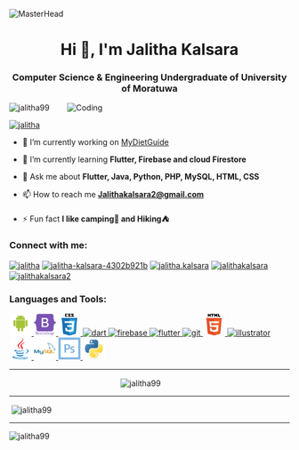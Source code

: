 ![MasterHead](https://wallpaperaccess.com/full/5927911.gif)

<h1 align="center">Hi 👋, I'm Jalitha Kalsara</h1>
<h3 align="center">Computer Science & Engineering Undergraduate of University of Moratuwa</h3>
<img align="right" alt="Coding" width="400" src="https://im5.ezgif.com/tmp/ezgif-5-8fa5eddac5.gif">

<p align="left"> <img src="https://komarev.com/ghpvc/?username=jalitha99&label=Profile%20views&color=0e75b6&style=flat" alt="jalitha99" /> </p>

<p align="left"> <a href="https://twitter.com/jalitha" target="blank"><img src="https://img.shields.io/twitter/follow/jalitha?logo=twitter&style=for-the-badge" alt="jalitha" /></a> </p>

- 🔭 I’m currently working on [MyDietGuide](https://github.com/Software-Engineering-Project-Group-14/my_diet_guide)

- 🌱 I’m currently learning **Flutter, Firebase and cloud Firestore**

- 💬 Ask me about **Flutter, Java, Python, PHP, MySQL, HTML, CSS**

- 📫 How to reach me **Jalithakalsara2@gmail.com**

- ⚡ Fun fact **I like camping🚶 and Hiking⛺**

<h3 align="left">Connect with me:</h3>
<p align="left">
<a href="https://twitter.com/jalitha" target="blank"><img align="center" src="https://raw.githubusercontent.com/rahuldkjain/github-profile-readme-generator/master/src/images/icons/Social/twitter.svg" alt="jalitha" height="30" width="40" /></a>
<a href="https://linkedin.com/in/jalitha-kalsara-4302b921b" target="blank"><img align="center" src="https://raw.githubusercontent.com/rahuldkjain/github-profile-readme-generator/master/src/images/icons/Social/linked-in-alt.svg" alt="jalitha-kalsara-4302b921b" height="30" width="40" /></a>
<a href="https://fb.com/jalitha.kalsara" target="blank"><img align="center" src="https://raw.githubusercontent.com/rahuldkjain/github-profile-readme-generator/master/src/images/icons/Social/facebook.svg" alt="jalitha.kalsara" height="30" width="40" /></a>
<a href="https://instagram.com/jalithakalsara" target="blank"><img align="center" src="https://raw.githubusercontent.com/rahuldkjain/github-profile-readme-generator/master/src/images/icons/Social/instagram.svg" alt="jalithakalsara" height="30" width="40" /></a>
<a href="https://www.hackerrank.com/jalithakalsara2" target="blank"><img align="center" src="https://raw.githubusercontent.com/rahuldkjain/github-profile-readme-generator/master/src/images/icons/Social/hackerrank.svg" alt="jalithakalsara2" height="30" width="40" /></a>
</p>

<h3 align="left">Languages and Tools:</h3>
<p align="left"> <a href="https://developer.android.com" target="_blank" rel="noreferrer"> <img src="https://raw.githubusercontent.com/devicons/devicon/master/icons/android/android-original-wordmark.svg" alt="android" width="40" height="40"/> </a> <a href="https://getbootstrap.com" target="_blank" rel="noreferrer"> <img src="https://raw.githubusercontent.com/devicons/devicon/master/icons/bootstrap/bootstrap-plain-wordmark.svg" alt="bootstrap" width="40" height="40"/> </a> <a href="https://www.w3schools.com/css/" target="_blank" rel="noreferrer"> <img src="https://raw.githubusercontent.com/devicons/devicon/master/icons/css3/css3-original-wordmark.svg" alt="css3" width="40" height="40"/> </a> <a href="https://dart.dev" target="_blank" rel="noreferrer"> <img src="https://www.vectorlogo.zone/logos/dartlang/dartlang-icon.svg" alt="dart" width="40" height="40"/> </a> <a href="https://firebase.google.com/" target="_blank" rel="noreferrer"> <img src="https://www.vectorlogo.zone/logos/firebase/firebase-icon.svg" alt="firebase" width="40" height="40"/> </a> <a href="https://flutter.dev" target="_blank" rel="noreferrer"> <img src="https://www.vectorlogo.zone/logos/flutterio/flutterio-icon.svg" alt="flutter" width="40" height="40"/> </a> <a href="https://git-scm.com/" target="_blank" rel="noreferrer"> <img src="https://www.vectorlogo.zone/logos/git-scm/git-scm-icon.svg" alt="git" width="40" height="40"/> </a> <a href="https://www.w3.org/html/" target="_blank" rel="noreferrer"> <img src="https://raw.githubusercontent.com/devicons/devicon/master/icons/html5/html5-original-wordmark.svg" alt="html5" width="40" height="40"/> </a> <a href="https://www.adobe.com/in/products/illustrator.html" target="_blank" rel="noreferrer"> <img src="https://www.vectorlogo.zone/logos/adobe_illustrator/adobe_illustrator-icon.svg" alt="illustrator" width="40" height="40"/> </a> <a href="https://www.java.com" target="_blank" rel="noreferrer"> <img src="https://raw.githubusercontent.com/devicons/devicon/master/icons/java/java-original.svg" alt="java" width="40" height="40"/> </a> <a href="https://www.mysql.com/" target="_blank" rel="noreferrer"> <img src="https://raw.githubusercontent.com/devicons/devicon/master/icons/mysql/mysql-original-wordmark.svg" alt="mysql" width="40" height="40"/> </a> <a href="https://www.photoshop.com/en" target="_blank" rel="noreferrer"> <img src="https://raw.githubusercontent.com/devicons/devicon/master/icons/photoshop/photoshop-line.svg" alt="photoshop" width="40" height="40"/> </a> <a href="https://www.python.org" target="_blank" rel="noreferrer"> <img src="https://raw.githubusercontent.com/devicons/devicon/master/icons/python/python-original.svg" alt="python" width="40" height="40"/> </a> </p>

<hr>

<p><img style="margin-left:200px" align="center" src="https://github-readme-stats.vercel.app/api/top-langs?username=jalitha99&theme=algolia&show_icons=true&locale=en&layout=compact" alt="jalitha99" /></p>

<hr>

<p>&nbsp;<img align="center" src="https://github-readme-stats.vercel.app/api?username=jalitha99&theme=algolia&show_icons=true&locale=en" alt="jalitha99" /></p>

<hr>

<p><img align="center" src="https://github-readme-streak-stats.herokuapp.com/?user=jalitha99&theme=algolia&" alt="jalitha99" /></p>

